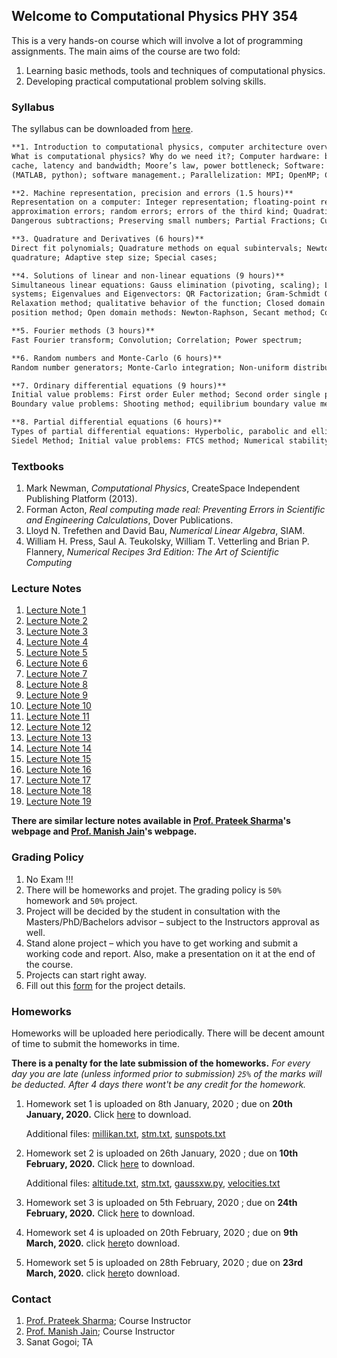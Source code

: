 ## Welcome to Computational Physics PHY 354

This is a very hands-on course which will involve a lot of programming assignments. The main aims of the course are two fold:
1. Learning basic methods, tools and techniques of computational physics.
2. Developing practical computational problem solving skills.

### Syllabus

The syllabus can be downloaded from [here](https://github.com/iiscphy354/computational-physics/blob/master/Course_syllabus.pdf).

```markdown
**1. Introduction to computational physics, computer architecture overview, tools of computational physics (3 hours)**
What is computational physics? Why do we need it?; Computer hardware: basic computer architecture, hierarchical memory,
cache, latency and bandwidth; Moore’s law, power bottleneck; Software: compiled (Fortran, C) vs. interpreted languages
(MATLAB, python); software management.; Parallelization: MPI; OpenMP; CUDA.

**2. Machine representation, precision and errors (1.5 hours)**
Representation on a computer: Integer representation; floating-point representation; Machine precision; Errors: round-off;
approximation errors; random errors; errors of the third kind; Quadratic equations; Power series; Delicate numerical expressions; 
Dangerous subtractions; Preserving small numbers; Partial Fractions; Cubic equations; Sketching functions;

**3. Quadrature and Derivatives (6 hours)**
Direct fit polynomials; Quadrature methods on equal subintervals; Newton-Cotes formula; Romberg Extrapolation; Gaussian 
quadrature; Adaptive step size; Special cases;

**4. Solutions of linear and non-linear equations (9 hours)**
Simultaneous linear equations: Gauss elimination (pivoting, scaling); LU factorization; Calculating inverse; Tri-diagonal 
systems; Eigenvalues and Eigenvectors: QR Factorization; Gram-Schmidt Orthogonalization; Real roots of single variable function; 
Relaxation method; qualitative behavior of the function; Closed domain methods (bracketing): Bisection; False
position method; Open domain methods: Newton-Raphson, Secant method; Complications; Roots of polynomials; Roots of non-linear equations;

**5. Fourier methods (3 hours)**
Fast Fourier transform; Convolution; Correlation; Power spectrum;

**6. Random numbers and Monte-Carlo (6 hours)**
Random number generators; Monte-Carlo integration; Non-uniform distribution; Random Walk; Metropolis algorithm;

**7. Ordinary differential equations (9 hours)**
Initial value problems: First order Euler method; Second order single point methods; RungeKutta methods; Multipoint methods; 
Boundary value problems: Shooting method; equilibrium boundary value method;

**8. Partial differential equations (6 hours)**
Types of partial differential equations: Hyperbolic, parabolic and elliptic; Boundary value problems: Overrelaxation; Gauss-
Siedel Method; Initial value problems: FTCS method; Numerical stability; Implicit and Crank-Nicolson methods; Spectral methods;
```

### Textbooks
1. Mark Newman, *Computational Physics*, CreateSpace Independent Publishing Platform
(2013).
2. Forman Acton, *Real computing made real: Preventing Errors in Scientific and Engineering Calculations*, Dover Publications.
3. Lloyd N. Trefethen and David Bau, *Numerical Linear Algebra*, SIAM.
4. William H. Press, Saul A. Teukolsky, William T. Vetterling and Brian P. Flannery,
*Numerical Recipes 3rd Edition: The Art of Scientific Computing*

### Lecture Notes

1.  [Lecture Note 1](https://github.com/iiscphy354/computational-physics/blob/master/lec1.pdf)
2.  [Lecture Note 2](https://github.com/iiscphy354/computational-physics/blob/master/Lec2.pdf)
3.  [Lecture Note 3](https://github.com/iiscphy354/computational-physics/blob/master/Lec3.pdf)
4.  [Lecture Note 4](https://github.com/iiscphy354/computational-physics/blob/master/Lec4.pdf)
5.  [Lecture Note 5](https://github.com/iiscphy354/computational-physics/blob/master/Lec5.pdf)
6.  [Lecture Note 6](https://github.com/iiscphy354/computational-physics/blob/master/Lec6.pdf)
7.  [Lecture Note 7](https://github.com/iiscphy354/computational-physics/blob/master/Lec7.pdf)
8.  [Lecture Note 8](https://github.com/iiscphy354/computational-physics/blob/master/Lec8.pdf)
9.  [Lecture Note 9](https://github.com/iiscphy354/computational-physics/blob/master/Lec_deriv.pdf)
10. [Lecture Note 10](https://github.com/iiscphy354/computational-physics/blob/master/Lec10_ps.pdf)
11. [Lecture Note 11](https://github.com/iiscphy354/computational-physics/blob/master/Lec11_ps.pdf)
12. [Lecture Note 12](https://github.com/iiscphy354/computational-physics/blob/master/Lec16_ps.pdf)
13. [Lecture Note 13](https://github.com/iiscphy354/computational-physics/blob/master/Lec17_ps.pdf)
14. [Lecture Note 14](https://github.com/iiscphy354/computational-physics/blob/master/Lec18_ps.pdf)
15. [Lecture Note 15](https://github.com/iiscphy354/computational-physics/blob/master/Lec19_ps.pdf)
16. [Lecture Note 16](https://github.com/iiscphy354/computational-physics/blob/master/Lec19.5_ps.pdf)
17. [Lecture Note 17](https://github.com/iiscphy354/computational-physics/blob/master/Lec20_ps.pdf)
17. [Lecture Note 18](https://github.com/iiscphy354/computational-physics/blob/master/Lec21_ps.pdf)
17. [Lecture Note 19](https://github.com/iiscphy354/computational-physics/blob/master/Lec22_ps.pdf)

**There are similar lecture notes available in [Prof. Prateek Sharma](http://www.physics.iisc.ernet.in/~prateek/numerical_analysis/)'s webpage and [Prof. Manish Jain](http://www.physics.iisc.ernet.in/~mjain/pages/teaching.html)'s webpage.**

### Grading Policy
1. No Exam !!!
2. There will be homeworks and projet. The grading policy is `50%` homework and `50%` project.
3. Project will be decided by the student in consultation with the Masters/PhD/Bachelors advisor 
– subject to the Instructors approval as well.
4. Stand alone project – which you have to get working and submit a working code and report. 
Also, make a presentation on it at the end of the course.
5. Projects can start right away.
6. Fill out this [form](https://docs.google.com/forms/d/e/1FAIpQLSctryH59M0CnUrANmlk7TtrTKaTQHK3JcTsYEoeGV1Qh6iiIg/viewform?usp=sf_link) for the project details.

### Homeworks
Homeworks will be uploaded here periodically. There will be decent amount of time to submit the homeworks in time.

**There is a penalty for the late submission of the homeworks.** 
*For every day you are late (unless informed prior to submission) `25%` of the marks will be deducted. After 4 days there wont't be any credit for the homework.*

1. Homework set 1 is uploaded on 8th January, 2020 ; due on **20th January, 2020.**
   Click [here](https://github.com/iiscphy354/computational-physics/blob/master/HW1.pdf) to download.
   
   Additional files: [millikan.txt](https://raw.githubusercontent.com/iiscphy354/computational-physics/master/millikan.txt), 
   [stm.txt](https://raw.githubusercontent.com/iiscphy354/computational-physics/master/stm.txt), 
   [sunspots.txt](https://raw.githubusercontent.com/iiscphy354/computational-physics/master/sunspots.txt)

2. Homework set 2 is uploaded on 26th January, 2020 ; due on **10th February, 2020.**
   Click [here](https://github.com/iiscphy354/computational-physics/blob/master/HW2.pdf) to download.

   Additional files: [altitude.txt](https://github.com/iiscphy354/computational-physics/blob/master/altitude.txt),
   [stm.txt](https://github.com/iiscphy354/computational-physics/blob/master/stm.txt), 
   [gaussxw.py](https://github.com/iiscphy354/computational-physics/blob/master/gaussxw.py),
   [velocities.txt](https://github.com/iiscphy354/computational-physics/blob/master/velocities.txt)
  
3. Homework set 3 is uploaded on 5th February, 2020 ; due on **24th February, 2020.**
   Click [here](https://github.com/iiscphy354/computational-physics/blob/master/HW3.pdf) to download.
  
4. Homework set 4 is uploaded on 20th February, 2020 ; due on **9th March, 2020.**
   click [here](https://github.com/iiscphy354/computational-physics/blob/master/HW4.zip)to download.

4. Homework set 5 is uploaded on 28th February, 2020 ; due on **23rd March, 2020.**
   click [here](https://github.com/iiscphy354/computational-physics/blob/master/HW5.pdf)to download.
   



### Contact
1. [Prof. Prateek Sharma](http://www.physics.iisc.ernet.in/~prateek/); 
   Course Instructor
2. [Prof. Manish Jain](http://www.physics.iisc.ernet.in/~mjain/); 
   Course Instructor
3. Sanat Gogoi; 
   TA

